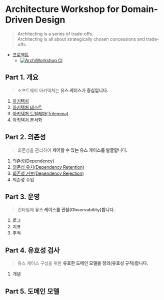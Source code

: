 # Architecture Workshop for Domain-Driven Design
> Architecting is a series of trade-offs.  
> Architecting is all about strategically chosen concessions and trade-offs.

- [프로젝트](./Projects/ArchiWorkshop/)
  - [![ArchiWorkshop CI](https://github.com/hhko/ArchiWorkshop/actions/workflows/dotnet-ci.yml/badge.svg)](https://github.com/hhko/ArchiWorkshop/actions/workflows/dotnet-ci.yml)

## Part 1. 개요
> 소프트웨어 아키텍처는 **유스 케이스가 중심입니다.**
1. [아키텍처](./Part01.Overview/Ch01.Architecture/README.md)
1. [아키텍처 테스트](./Part01.Overview/Ch02.Test/README.md)
1. [아키텍처 트릴레마(Trilemma)](./Part01.Overview/Ch03.Trilemma/README.md)
1. [아키텍처 문서화](./Part01.Overview/Ch04.Document/README.md)

## Part 2. 의존성
> 의존성을 관리하여 **제어할 수 있는 유스 케이스를 발굴합니다.**
1. [의존성(Dependency)](./Part02.Dependency/Ch01.Dependency/README.md)
1. [의존성 유지(Dependency Retention)](./Part02.Dependency/Ch02.DependencyRetention/README.md)
1. [의존성 거부(Dependency Rejection)](./Part02.Dependency/Ch03.DependencyRejection/README.md)
1. 의존성 주입

## Part 3. 운영
> 런타임에 **유스 케이스를 관찰(Observability)합니다.**.
1. 로그
1. 지표
1. 추적

## Part 4. 유효성 검사
> 유스 케이스 구성을 위한 **유효한 도메인 모델을 정의(유효성 규칙)합니다.**
1. 개념


## Part 5. 도메인 모델

